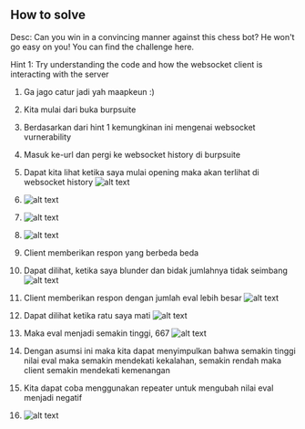 
## How to solve

Desc: Can you win in a convincing manner against this chess bot? He won't go easy on you!
You can find the challenge here.

Hint 1: Try understanding the code and how the websocket client is interacting with the server


1. Ga jago catur jadi yah maapkeun :)

2. Kita mulai dari buka burpsuite

3. Berdasarkan dari hint 1 kemungkinan ini mengenai websocket vurnerability

4. Masuk ke-url dan pergi ke websocket history di burpsuite

5. Dapat kita lihat ketika saya mulai opening maka akan terlihat di websocket history ![alt text](image.png)

6. ![alt text](image-1.png)

7. ![alt text](image-2.png)

8. ![alt text](image-3.png)

9. Client memberikan respon yang berbeda beda

10. Dapat dilihat, ketika saya blunder dan bidak jumlahnya tidak seimbang ![alt text](image-4.png)

11. Client memberikan respon dengan jumlah eval lebih besar ![alt text](image-5.png)

12. Dapat dilihat ketika ratu saya mati ![alt text](image-6.png)

13. Maka eval menjadi semakin tinggi, 667 ![alt text](image-7.png)

14. Dengan asumsi ini maka kita dapat menyimpulkan bahwa semakin tinggi nilai eval maka semakin mendekati kekalahan, semakin rendah maka client semakin mendekati kemenangan

15. Kita dapat coba menggunakan repeater untuk mengubah nilai eval menjadi negatif

16. ![alt text](image-8.png)